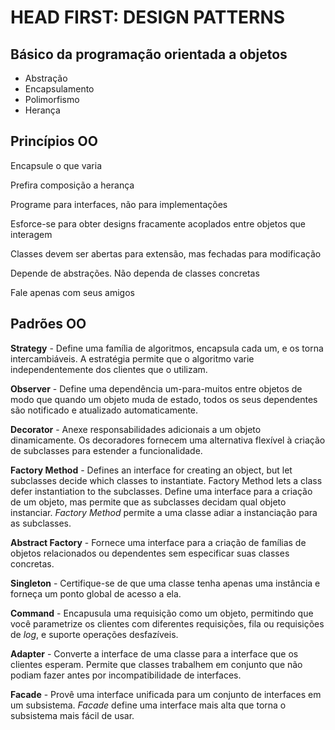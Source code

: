 # HEAD FIRST: DESIGN PATTERNS

## Básico da programação orientada a objetos

- Abstração
- Encapsulamento
- Polimorfismo
- Herança

## Princípios OO

Encapsule o que varia

Prefira composição a herança

Programe para interfaces, não para implementações

Esforce-se para obter designs fracamente acoplados entre objetos que interagem

Classes devem ser abertas para extensão, mas fechadas para modificação

Depende de abstrações. Não dependa de classes concretas

Fale apenas com seus amigos

## Padrões OO

**Strategy** - Define uma família de algoritmos, encapsula cada um,
e os torna intercambiáveis.
A estratégia permite que o algoritmo varie independentemente dos clientes que o utilizam.

**Observer** - Define uma dependência um-para-muitos entre objetos
de modo que quando um objeto muda de estado, todos os seus dependentes são
notificado e atualizado automaticamente.

**Decorator** - Anexe responsabilidades adicionais a um objeto dinamicamente.
Os decoradores fornecem uma alternativa flexível à criação de subclasses para estender a funcionalidade.

**Factory Method** - Defines an interface for creating an object, but let
subclasses decide which classes to instantiate. Factory Method lets a class
defer instantiation to the subclasses.
Define uma interface para a criação de um objeto, mas permite que as subclasses decidam qual objeto instanciar.
_Factory Method_ permite a uma classe adiar a instanciação para as subclasses.

**Abstract Factory** - Fornece uma interface para a criação de famílias de objetos relacionados ou dependentes sem especificar suas classes concretas.

**Singleton** - Certifique-se de que uma classe tenha apenas uma instância e forneça um ponto global de acesso a ela.

**Command** - Encapusula uma requisição como um objeto, permitindo que você parametrize os clientes com diferentes requisições, fila ou requisições de _log_, e suporte operações desfazíveis.

**Adapter** - Converte a interface de uma classe para a interface que os clientes esperam. Permite que classes trabalhem em conjunto que não podiam fazer antes por incompatibilidade de interfaces.

**Facade** - Provê uma interface unificada para um conjunto de interfaces em um subsistema. _Facade_ define uma interface mais alta que torna o subsistema mais fácil de usar.
